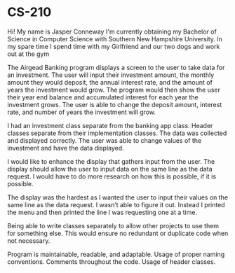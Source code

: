 # CS-210
Hi! My name is Jasper Conneway
I'm currently obtaining my Bachelor of Science in Computer Science with Southern New Hampshire University. 
In my spare time I spend time with my Girlfriend and our two dogs and work out at the gym

The Airgead Banking program displays a screen to the user to take data for an investment. The user will input their investment amount, the monthly amount they would deposit, the annual interest rate, and the amount of years the investment would grow. The program would then show the user their year end balance and accumulated interest for each year the investment grows. The user is able to change the deposit amount, interest rate, and number of years the investment will grow. 

I had an investment class separate from the banking app class. Header classes separate from their implementation classes. The data was collected and displayed correctly. The user was able to change values of the investment and have the data displayed. 

I would like to enhance the display that gathers input from the user. The display should allow the user to input data on the same line as the data request. I would have to do more research on how this is possible, if it is possible. 

The display was the hardest as I wanted the user to input their values on the same line as the data request. I wasn’t able to figure it out. Instead I printed the menu and then printed the line I was requesting one at a time. 

Being able to write classes separately to allow other projects to use them for something else. This would ensure no redundant or duplicate code when not necessary. 

Program is maintainable, readable, and adaptable. Usage of proper naming conventions. Comments throughout the code. Usage of header classes. 

